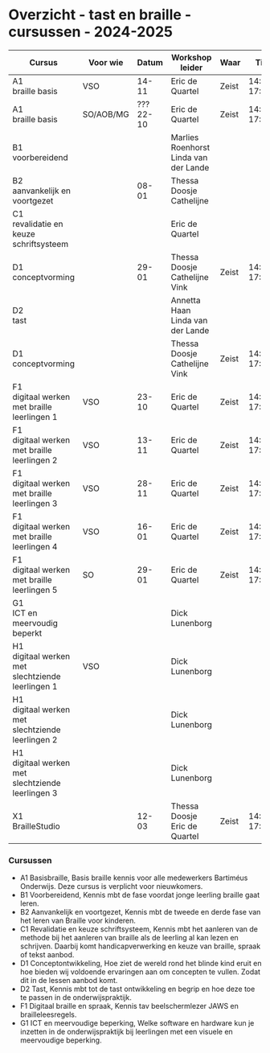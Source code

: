 # Overzicht - tast en braille - cursussen - 2024-2025



| Cursus   | Voor wie               | Datum          | Workshop leider           | Waar      | Tijd               | ruimte | e-learning | Max |
|----------------------|---|----------------|---------------------------|-----------|--------------------|-----------------------|---|---|
| A1 <br>braille basis | VSO| 14-11| Eric de Quartel                     | Zeist| 14:45-17:00 |  | Ja | 10 |
| A1 <br>braille basis    |SO/AOB/MG| ??? 22-10 | Eric de Quartel                          | Zeist| 14:45-17:00| | Ja| 10 |
| B1 <br>voorbereidend    || | Marlies Roenhorst <br>Linda van der Lande | | | | Ja| 10 |
| B2 <br>aanvankelijk en voortgezet ||08-01| Thessa Doosje <br>Cathelijne          | | | | Ja| 10 |
| C1 <br>revalidatie en keuze schriftsysteem ||| Eric de Quartel | | | |Ja| 10 |
| D1 <br>conceptvorming   ||29-01| Thessa Doosje <br>Cathelijne Vink |Zeist|14:45-17:00||Ja| 10 |
| D2 <br>tast             || | Annetta Haan<br>Linda van der Lande      | | | |Ja| 10 |
| D1 <br>conceptvorming   || | Thessa Doosje <br>Cathelijne Vink |Zeist|14:45-17:00||Ja| 10 |
| F1 <br>digitaal werken met braille leerlingen 1 |VSO | 23-10 | Eric de Quartel                        | Zeist| 14:45-17:00 | | Neen | 6|
| F1 <br>digitaal werken met braille leerlingen 2 |VSO| 13-11 | Eric de Quartel                        | Zeist| 14:45-17:00 | | Neen | 6|
| F1 <br>digitaal werken met braille leerlingen 3 |VSO| 28-11 | Eric de Quartel                        | Zeist| 14:45-17:00 | | Neen | 6|
| F1 <br>digitaal werken met braille leerlingen 4 |VSO| 16-01 | Eric de Quartel                        | Zeist| 14:45-17:00 | | Neen | 6|
| F1 <br>digitaal werken met braille leerlingen 5 |SO| 29-01 | Eric de Quartel                        | Zeist| 14:45-17:00 | | Neen | 6|
| G1 <br>ICT en meervoudig beperkt|| | Dick Lunenborg                  | | | | | 10 |
| H1 <br>digitaal werken met slechtziende leerlingen 1 |VSO|  | Dick Lunenborg                         | | | | | 10 |
| H1 <br>digitaal werken met slechtziende leerlingen 2 || | Dick Lunenborg                         | | | | | 10 |
| H1 <br>digitaal werken met slechtziende leerlingen 3 || | Dick Lunenborg                         | | | | | 10 |
| X1 <br>BrailleStudio    ||12-03| Thessa Doosje<br>Eric de Quartel |Zeist|14:45-17:00||Neen| 6 |


<!--
| X2 <br>Leren door spelen | | | | | | |
-->



### Cursussen 
* A1 Basisbraille, Basis braille kennis voor alle medewerkers Bartiméus Onderwijs. Deze cursus is verplicht voor nieuwkomers.
* B1 Voorbereidend, Kennis mbt de fase voordat jonge leerling braille gaat leren.
* B2 Aanvankelijk en voortgezet, Kennis mbt de tweede en derde fase van het leren van Braille voor kinderen.
* C1 Revalidatie en keuze schriftsysteem, Kennis mbt het aanleren van de methode bij het aanleren van braille als de leerling al kan lezen en schrijven. Daarbij komt handicapverwerking en keuze van braille, spraak of tekst aanbod.
* D1 Conceptontwikkeling, Hoe ziet de wereld rond het blinde kind eruit en hoe bieden wij voldoende ervaringen aan om concepten te vullen. Zodat dit in de lessen aanbod komt.
* D2 Tast, Kennis mbt tot de tast ontwikkeling en begrip en hoe deze toe te passen in de onderwijspraktijk.
* F1 Digitaal braille en spraak, Kennis tav beelschermlezer JAWS en brailleleesregels. 
* G1 ICT en meervoudige beperking, Welke software en hardware kun je inzetten in de onderwijspraktijk bij leerlingen met een visuele en meervoudige beperking.

<!--
[website](https://tinyurl.com/begbart)
| X1 <br>braillestudio                      | mei            | Thessa Doosje<br>Eric de Quartel | Lochem | **nog onbekend**   |                       | x               |
-->
<!--
| ~~X1~~ <br>~~braillestudio~~              | ~~sept~~       | ~~Thessa~~<br>~~Eric~~        | ~~Zeist~~ | ~~plaatsgevonden~~ |                       |                 |
| ~~X3~~<br>~~LEGObraillebricks~~           | ~~studiedag~~  | ~~Annetta<br>Eric~~           |           | ~~plaatsgevonden~~ |                       |                 |
| ~~B2~~ <br>~~aanvankelijk en voortgezet~~ |                | ~~Thessa~~ <br>~~Cathelijne~~ |           |                    |                       |                 |
-->

